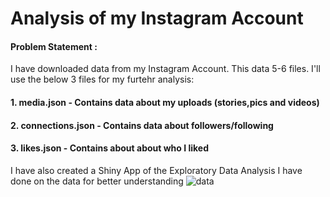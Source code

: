 # Analysis of my Instagram Account

#### Problem Statement :
I have downloaded data from my Instagram Account. This data 5-6 files. I'll use the below 3 files for my furtehr analysis:
#### 1. media.json - Contains data about my uploads (stories,pics and videos)
#### 2. connections.json - Contains data about followers/following
#### 3. likes.json - Contains about about who I liked

I have also created a Shiny App of the Exploratory Data Analysis I have done on the data for better understanding
![data](https://yatinkode.shinyapps.io/instaproject/)
